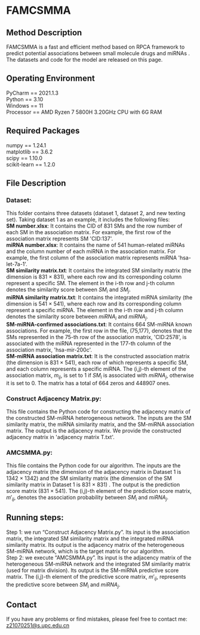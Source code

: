 # FAMCSMMA

## Method Description

FAMCSMMA is a fast and efficient method based on RPCA framework to predict potential associations between small molecule drugs and miRNAs . The datasets and code for the model are released on this page.

## Operating Environment

PyCharm == 2021.1.3       
Python == 3.10  
Windows == 11            
Processor == AMD Ryzen 7 5800H 3.20GHz CPU with 6G RAM       

## Required Packages

numpy == 1.24.1     
matplotlib == 3.6.2    
scipy == 1.10.0     
scikit-learn == 1.2.0   

## File Description

### Dataset: 

This folder contains three datasets (dataset 1, dataset 2, and new texting set). Taking dataset 1 as an example, it includes the following files:       
**SM number.xlsx**: It contains the CID of 831 SMs and the row number of each SM in the association matrix. For example, the first row of the association matrix represents SM 'CID:137'.   
**miRNA number.xlsx**: It contains the name of 541 human-related miRNAs and the column number of each miRNA in the association matrix. For example, the first column of the association matrix represents miRNA 'hsa-let-7a-1'.   
**SM similarity matrix.txt**: It contains the integrated SM similarity matrix (the dimension is 831 $\times$ 831), where each row and its corresponding column represent a specific SM. The element in the i-th row and j-th column denotes the similarity score between $SM_i$ and $SM_j$.       
**miRNA similarity matrix.txt**: It contains the integrated miRNA similarity (the dimension is 541 $\times$ 541), where each row and its corresponding column represent a specific miRNA. The element in the i-th row and j-th column denotes the similarity score between $miRNA_i$ and $miRNA_j$.     
**SM-miRNA-confirmed associations.txt**: It contains 664 SM-miRNA known associations. For example, the first row in the file, (75,177), denotes that the SMs represented in the 75-th row of the association matrix, 'CID:2578', is associated with the miRNA represented in the 177-th column of the association matrix, 'hsa-mir-200c'.      
**SM-miRNA association matrix.txt**: It is the constructed association matrix (the dimension is 831 $\times$ 541), each row of which represents a specific SM, and each column represents a specific miRNA. The (i,j)-th element of the association matrix, $m_{ij}$, is set to 1 if $SM_i$ is associated with $miRNA_j$, otherwise it is set to 0. The matrix has a total of 664 zeros and 448907 ones.         

### Construct Adjacency Matrix.py:

This file contains the Python code for constructing the adjacency matrix of the constructed SM-miRNA heterogeneous network. The inputs are the SM similarity matrix, the miRNA similarity matrix, and the SM-miRNA association matrix. The output is the adjacency matrix. We provide the constructed adjacency matrix in 'adjacency matrix T.txt'.

### AMCSMMA.py:   

This file contains the Python code for our algorithm. The inputs are the adjacency matrix (the dimension of the adjacency matrix in Dataset 1 is 1342 $\times$ 1342) and the SM similarity matrix (the dimension of the SM similarity matrix in Dataset 1 is 831 $\times$ 831) . The output is the prediction score matrix (831 $\times$ 541). The (i,j)-th element of the prediction score matrix, $m'_{ij}$, denotes the association probability between $SM_i$ and $miRNA_j$.

## Running steps:

Step 1: we run “Construct Adjacency Matrix.py”. Its input is the association matrix, the integrated SM similarity matrix and the integrated miRNA similarity matrix. Its output is the adjacency matrix of the heterogeneous SM-miRNA network, which is the target matrix for our algorithm.       
Step 2: we execute “AMCSMMA.py”. Its input is the adjacency matrix of the heterogeneous SM-miRNA network and the integrated SM similarity matrix (used for matrix division). Its output is the SM-miRNA predictive score matrix. The (i,j)-th element of the predictive score matrix, $m'_{ij}$, represents the predictive score between $SM_i$ and $miRNA_j$.

## Contact

If you have any problems or find mistakes, please feel free to contact me: z21070251@s.upc.edu.cn

